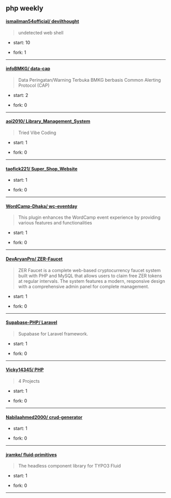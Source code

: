 ## php weekly

#### [ismailman54official/ devilthought](https://github.com/ismailman54official/devilthought)
>  undetected web shell
+ start: 10
+ fork: 1
---
#### [infoBMKG/ data-cap](https://github.com/infoBMKG/data-cap)
>  Data Peringatan/Warning Terbuka BMKG berbasis Common Alerting Protocol (CAP)
+ start: 2
+ fork: 0
---
#### [aoi2010/ Library_Management_System](https://github.com/aoi2010/Library_Management_System)
>  Tried Vibe Coding
+ start: 1
+ fork: 0
---
#### [taofick221/ Super_Shop_Website](https://github.com/taofick221/Super_Shop_Website)
>  
+ start: 1
+ fork: 0
---
#### [WordCamp-Dhaka/ wc-eventday](https://github.com/WordCamp-Dhaka/wc-eventday)
>  This plugin enhances the WordCamp event experience by providing various features and functionalities
+ start: 1
+ fork: 0
---
#### [DevAryanPro/ ZER-Faucet](https://github.com/DevAryanPro/ZER-Faucet)
>  ZER Faucet is a complete web-based cryptocurrency faucet system built with PHP and MySQL that allows users to claim free ZER tokens at regular intervals. The system features a modern, responsive design with a comprehensive admin panel for complete management.
+ start: 1
+ fork: 0
---
#### [Supabase-PHP/ Laravel](https://github.com/Supabase-PHP/Laravel)
>  Supabase for Laravel framework.
+ start: 1
+ fork: 0
---
#### [Vicky14345/ PHP](https://github.com/Vicky14345/PHP)
>  4 Projects
+ start: 1
+ fork: 0
---
#### [Nabilaahmed2000/ crud-generator](https://github.com/Nabilaahmed2000/crud-generator)
>  
+ start: 1
+ fork: 0
---
#### [jramke/ fluid-primitives](https://github.com/jramke/fluid-primitives)
>  The headless component library for TYPO3 Fluid
+ start: 1
+ fork: 0
---